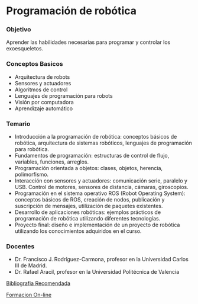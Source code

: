 # Programación de robótica

### Objetivo

Aprender las habilidades necesarias para programar y controlar los exoesqueletos.

### Conceptos Basicos

- Arquitectura de robots
- Sensores y actuadores
- Algoritmos de control
- Lenguajes de programación para robots
- Visión por computadora
- Aprendizaje automático

### Temario

- Introducción a la programación de robótica: conceptos básicos de robótica, arquitectura de sistemas robóticos, lenguajes de programación para robótica.
- Fundamentos de programación: estructuras de control de flujo, variables, funciones, arreglos.
- Programación orientada a objetos: clases, objetos, herencia, polimorfismo.
- Interacción con sensores y actuadores: comunicación serie, paralelo y USB. Control de motores, sensores de distancia, cámaras, giroscopios.
- Programación en el sistema operativo ROS (Robot Operating System): conceptos básicos de ROS, creación de nodos, publicación y suscripción de mensajes, utilización de paquetes existentes.
- Desarrollo de aplicaciones robóticas: ejemplos prácticos de programación de robótica utilizando diferentes tecnologías.
- Proyecto final: diseño e implementación de un proyecto de robótica utilizando los conocimientos adquiridos en el curso.

### Docentes

- Dr. Francisco J. Rodríguez-Carmona, profesor en la Universidad Carlos III de Madrid.
- Dr. Rafael Aracil, profesor en la Universidad Politécnica de Valencia

[Bibliografia Recomendada](Programacio%CC%81n%20de%20robo%CC%81tica%2014d61bf12b554bcd86b7380fa4a3065e/Bibliografia%20Recomendada%20fd813923d44d46b498b5bf4264dbc9ef.md)

[Formacion On-line](Programacio%CC%81n%20de%20robo%CC%81tica%2014d61bf12b554bcd86b7380fa4a3065e/Formacion%20On-line%207b5d68ef9b534837ab95e4a0858fd7ac.md)